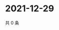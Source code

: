 # 2021-12-29

共 0 条

<!-- BEGIN WEIBO -->
<!-- 最后更新时间 Wed Dec 29 2021 18:13:04 GMT+0800 (China Standard Time) -->

<!-- END WEIBO -->
